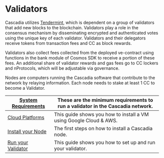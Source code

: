# Validators

Cascadia utilizes [Tendermint](https://github.com/tendermint/tendermint/tree/master/docs/introduction), which is dependent on a group of validators that add new blocks to the blockchain.  Validators play a role in the consensus mechanism by disseminating encrypted and authenticated votes using the unique key of each validator. Validators and their delegators receive tokens from transaction fees and CC as block rewards.&#x20;

Validators also collect fees collected from the deployed ve-contract using functions in the bank module of Cosmos SDK to receive a portion of these fees.  An additional share of validator rewards and gas fees go to CC lockers and nProtocols, which will be adjustable via governance.

Nodes are computers running the Cascadia software that contribute to the network by relaying information.  Each node needs to stake at least 1 CC to become a Validator.

| [System Requirements](https://cascadia.gitbook.io/gitbook/validators/system-requirements) | These are the minimum requirements to run a validator in the Cascadia network. |
| ----------------------------------------------------------------------------------------- | ------------------------------------------------------------------------------ |
| [Cloud Platforms](cloud-platforms/)                                                       | This guide shows you how to install a VM using Google Cloud & AWS.             |
| [Install your Node](https://cascadia.gitbook.io/gitbook/validators/install-your-node)     | The first steps on how to install a Cascadia node.                             |
| [Run your Validator](https://cascadia.gitbook.io/gitbook/validators/run-your-validator)   | This guide shows you how to set up and run your validator.                     |
